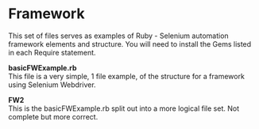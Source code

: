 Framework
=========

This set of files serves as examples of Ruby - Selenium automation framework elements and structure.
You will need to install the Gems listed in each Require statement.

<b>basicFWExample.rb</b><br/>
This file is a very simple, 1 file example, of the structure for a framework using Selenium Webdriver.

<b>FW2</b><br/>
This is the basicFWExample.rb split out into a more logical file set. Not complete but more correct.